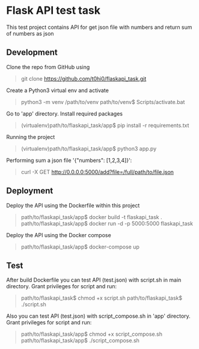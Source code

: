 # Flask API test task

This test project contains API for get json file with numbers and return sum of numbers as json

## Development

Clone the repo from GitHub using
> git clone https://github.com/t0hi0/flaskapi_task.git

Create a Python3 virtual env and activate
> python3 -m venv /path/to/venv
> path/to/venv$ Scripts/activate.bat

Go to 'app' directory. Install required packages
> (virtualenv)path/to/flaskapi_task/app$ pip install -r requirements.txt

Running the project
> (virtualenv)path/to/flaskapi_task/app$ python3 app.py

Performing sum a json file '{"numbers": [1,2,3,4]}':
> curl -X GET http://0.0.0.0:5000/add?file=/full/path/to/file.json

## Deployment
Deploy the API using the Dockerfile within this project

> path/to/flaskapi_task/app$ docker build -t flaskapi_task .
> path/to/flaskapi_task/app$ docker run -d -p 5000:5000 flaskapi_task

Deploy the API using the Docker compose 
> path/to/flaskapi_task/app$ docker-compose up

## Test
After build Dockerfile you can test API (test.json) with script.sh in main directory. Grant privileges for script and run: 
> path/to/flaskapi_task$ chmod +x script.sh
> path/to/flaskapi_task$ ./script.sh

Also you can test API (test.json) with script_compose.sh in 'app' directory. Grant privileges for script and run: 
> path/to/flaskapi_task/app$ chmod +x script_compose.sh
> path/to/flaskapi_task/app$ ./script_compose.sh